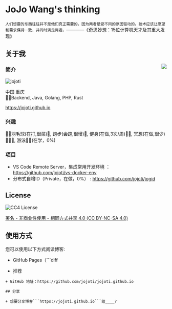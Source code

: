 # JoJo Wang's thinking

```人们想要的东西往往并不是他们真正需要的，因为两者是受不同的原因驱动的。技术应该让愿望和需求保持一致，并同时满足两者。```————《奇思妙想：15位计算机天才及其重大发现》

## 关于我

<img align="right" src="https://github-readme-stats.vercel.app/api?username=jojoti&show_icons=true&icon_color=805AD5&text_color=718096&bg_color=ffffff&hide_title=true" />

### 简介

<p align="left"> <img src="https://komarev.com/ghpvc/?username=jojoti" alt="jojoti" /> </p> 

中国 重庆  
✍🏼Backend, Java, Golang, PHP, Rust

https://jojoti.github.io

### 兴趣

✍🏼羽毛球(在打,很菜)🏸, 跑步(会跑,很慢)🏃, 健身(在做,3次/周)💪🏼, 冥想(在做,很少)🧘🏻‍♂️, 游泳🏊🏼(在学，0%)

### 项目
+ VS Code Remote Server，集成常用开发环境 ：https://github.com/jojoti/vs-docker-env
+ 分布式自增ID（Private，在做，0%） : https://github.com/jojoti/jogid

## License

<p align="left">
  <img src="cc4-license.png" alt="CC4 License"/>
</p>

[署名 - 非商业性使用 - 相同方式共享 4.0 (CC BY-NC-SA 4.0)](https://creativecommons.org/licenses/by-nc-sa/4.0/deed.zh)

## 使用方式

您可以使用以下方式阅读博客:
+ GitHub Pages（```diff 
- 推荐
```）地址: https://jojoti.github.io
+ GitHub 地址：https://github.com/jojoti/jojoti.github.io

## 分享

+ 想要分享博客```https://jojoti.github.io```给____?
